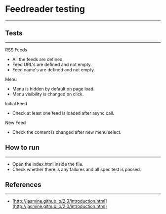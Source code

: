# Feedreader testing
-----------------
## Tests
------------
RSS Feeds
* All the feeds are defined.
* Feed URL's are defined and not empty.
* Feed name's are defined and not empty.

Menu
* Menu is hidden by default on page load.
* Menu visibility is changed on click.

Initial Feed
* Check at least one feed is loaded after async call.

New Feed
* Check the content is changed after new menu select.

## How to run
--------------
* Open the index.html inside the file. 
* Check whether there is any failures and all spec test is passed. 

## References
-------------
* [http://jasmine.github.io/2.0/introduction.html](http://jasmine.github.io/2.0/introduction.html)

